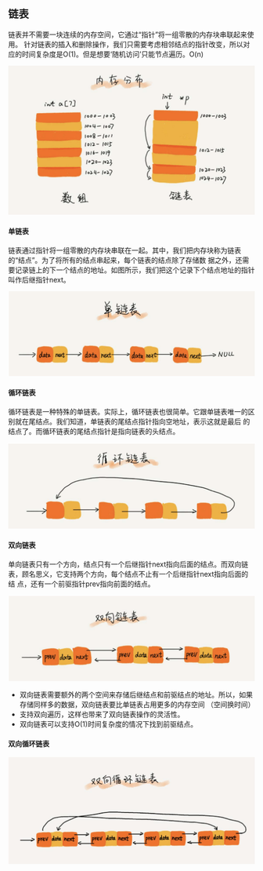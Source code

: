 ## 链表
链表并不需要一块连续的内存空间，它通过“指针”将一组零散的内存块串联起来使用。
针对链表的插入和删除操作，我们只需要考虑相邻结点的指针改变，所以对应的时间复杂度是O(1)。但是想要‘随机访问’只能节点遍历。O(n)

![](../../../Images/算法/链表.png)

#### 单链表
链表通过指针将一组零散的内存块串联在一起。其中，我们把内存块称为链表的“结点”。为了将所有的结点串起来，每个链表的结点除了存储数 据之外，还需要记录链上的下一个结点的地址。如图所示，我们把这个记录下个结点地址的指针叫作后继指针next。

![单链表](../../../Images/算法/单链表.png)

#### 循环链表
循环链表是一种特殊的单链表。实际上，循环链表也很简单。它跟单链表唯一的区别就在尾结点。我们知道，单链表的尾结点指针指向空地址，表示这就是最后 的结点了。而循环链表的尾结点指针是指向链表的头结点。

![循环链表](../../../Images/算法/循环链表.png)

#### 双向链表
单向链表只有一个方向，结点只有一个后继指针next指向后面的结点。而双向链表，顾名思义，它支持两个方向，每个结点不止有一个后继指针next指向后面的结 点，还有一个前驱指针prev指向前面的结点。

![双向链表](../../../Images/算法/双向链表.png)

+ 双向链表需要额外的两个空间来存储后继结点和前驱结点的地址。所以，如果存储同样多的数据，双向链表要比单链表占用更多的内存空间 （空间换时间）
+ 支持双向遍历，这样也带来了双向链表操作的灵活性。
+ 双向链表可以支持O(1)时间复杂度的情况下找到前驱结点。

#### 双向循环链表

![双向循环链表](../../../Images/算法/双向循环链表.png)